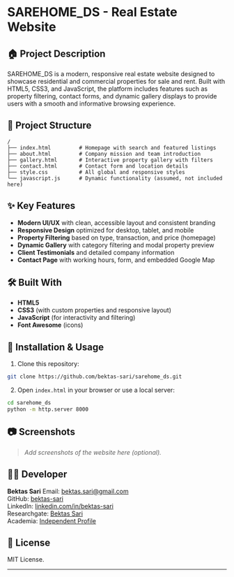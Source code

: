 # SAREHOME_DS - Real Estate Website

## 🏠 Project Description

SAREHOME_DS is a modern, responsive real estate website designed to showcase residential and commercial properties for sale and rent. 
Built with HTML5, CSS3, and JavaScript, the platform includes features such as property filtering, contact forms, and dynamic gallery displays to provide users with a smooth and informative browsing experience.

## 📁 Project Structure

```plaintext
/
├── index.html         # Homepage with search and featured listings
├── about.html         # Company mission and team introduction
├── gallery.html       # Interactive property gallery with filters
├── contact.html       # Contact form and location details
├── style.css          # All global and responsive styles
└── javascript.js      # Dynamic functionality (assumed, not included here)
```

## ✨ Key Features

* **Modern UI/UX** with clean, accessible layout and consistent branding
* **Responsive Design** optimized for desktop, tablet, and mobile
* **Property Filtering** based on type, transaction, and price (homepage)
* **Dynamic Gallery** with category filtering and modal property preview
* **Client Testimonials** and detailed company information
* **Contact Page** with working hours, form, and embedded Google Map

## 🛠️ Built With

* **HTML5**
* **CSS3** (with custom properties and responsive layout)
* **JavaScript** (for interactivity and filtering)
* **Font Awesome** (icons)

## 📌 Installation & Usage

1. Clone this repository:

```bash
git clone https://github.com/bektas-sari/sarehome_ds.git
```

2. Open `index.html` in your browser or use a local server:

```bash
cd sarehome_ds
python -m http.server 8000
```

## 📷 Screenshots

> *Add screenshots of the website here (optional).*

## 🧑‍💼 Developer

**Bektas Sari**
Email: [bektas.sari@gmail.com](mailto:bektas.sari@gmail.com)<br>
GitHub: [bektas-sari](https://github.com/bektas-sari)<br>
LinkedIn: [linkedin.com/in/bektas-sari](https://www.linkedin.com/in/bektas-sari)<br>
Researchgate: [Bektas Sari](https://www.researchgate.net/profile/Bektas-Sari-3)<br>
Academia: [Independent Profile](https://independent.academia.edu/bektassari)<br>

## 📄 License

MIT License.

---

